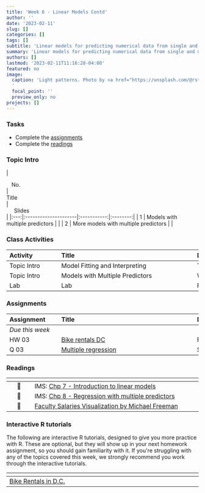 ```yaml
---
title: 'Week 6 - Linear Models Contd'
author: ''
date: '2023-02-11'
slug: []
categories: []
tags: []
subtitle: 'Linear models for predicting numerical data from single and multiple variables :chart_with_upwards_trend:'  
summary: 'Linear models for predicting numerical data from single and multiple variables.'
authors: []
lastmod: '2023-02-11T11:16:28-04:00'
featured: no
image:
  caption: 'Light patterns. Photo by <a href="https://unsplash.com/@rstone_design?utm_source=unsplash&utm_medium=referral&utm_content=creditCopyText">Ryan Stone</a> on <a href="https://unsplash.com/s/photos/pattern-nature-linear?utm_source=unsplash&utm_medium=referral&utm_content=creditCopyText">Unsplash</a>
  '
  focal_point: ''
  preview_only: no
projects: []
---
```


### Tasks

- Complete the [assignments](/post/05-week/#assignments)
- Complete the [readings](/post/05-week/#readings)

### Topic Intro

| <div style="width:50px;text-align:center">No.</div> | <div style="width:250px;text-align:left">Title</div> | <div style="width:80px;text-align:center">Slides</div> |
|:---:|:---------------------|:-----------:|:--------:|
| 1 | Models with multiple predictors | [<span style='color: #4b5357;'><i class='fas fa-desktop fa-lg'></i></span>](https://laurielbaker.github.io/DCS-210/course-materials/slides/u4-d04-model-multiple-predictors/u4-d04-model-multiple-predictors.html) |
| 2 | More models with multiple predictors |  [<span style='color: #4b5357;'><i class='fas fa-desktop fa-lg'></i></span>](https://laurielbaker.github.io/DCS-210/course-materials/slides/u4-d05-more-model-multiple-predictors/u4-d05-more-model-multiple-predictors.html) |

### Class Activities

| <div style="width:120px;text-align:left">Activity</div> | <div style="width:340px;text-align:left">Title</div> | <div style="width:200px;text-align:left">Date</div> |
|:---|:---|:---|
| Topic Intro| Model Fitting and Interpreting | Tue, 13 Feb |
| Topic Intro | Models with Multiple Predictors | Wed, 14 Feb|
| Lab | Lab | Fri, 16 Feb|

### Assignments

| <div style="width:120px;text-align:left">Assignment</div> | <div style="width:340px;text-align:left">Title</div> | <div style="width:200px;text-align:left">Due</div> |
|:---|:---|:---|
| *Due this week* | | |
| HW 03 | [Bike rentals DC](https://laurielbaker.github.io/DCS-210/course-materials/hw-instructions/hw-07/hw-07-bike-rentals-dc.html) | Fri, 16 Feb 23:59 EST |
| Q 03 | [Multiple regression](https://laurie-the-student-baker.shinyapps.io/08-modeling-multiple/?_ga=2.118700233.1577573604.1636342271-2093147404.1629402165#section-lending-club) | Sun, 18 Feb 23:59 EST |


### Readings

| <div style="width:50px"></div>  | <div style="width:420px"></div>  |  <div style="width:200px"></div> |
|:---:|:---|:---:|
| :open_book: | IMS: [Chp 7 - Introduction to linear models](https://openintro-ims.netlify.app/model-slr.html) | **Required** |
| :open_book: | IMS: [Chp 8 - Regression with multiple predictors](https://openintro-ims.netlify.app/model-mlr.html) | **Required** |
| :page_facing_up: | [Faculty Salaries Visualization by Michael Freeman](http://mfviz.com/hierarchical-models/) | **Optional** |


### Interactive R tutorials

The following are interactive R tutorials, designed to give you more practice with R. These are optional, but they will show up in your next homework assignment, so you should gain familiarity with it. If you're struggling with any of the topics covered this week, we strongly recommend you work through the interactive tutorials.

|  <div style="width:480px"></div>  |  <div style="width:200px"></div>  |
|:---|:---|
| [Bike Rentals in D.C.](https://minecr.shinyapps.io/dsbox-06-dcbikeshare/) | Related to HW 02 |
